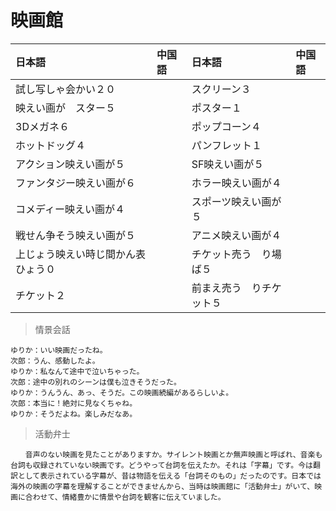 # 映画館

|日本語                            | 中国語 | 日本語                                | 中国語 |
| :-------------------------------- | :----- | :------------------------------------ | :----- |
| <ruby>試し写しゃ会かい２０</ruby>           |        | <ruby>スクリーン３</ruby>                   |        |
| <ruby>映えい画が　スター５</ruby>           |        | <ruby>ポスター１</ruby>                   |        |
| <ruby>3Dメガネ６</ruby>           |        | <ruby>ポップコーン４</ruby>                   |        |
| <ruby>ホットドッグ４</ruby>           |        | <ruby>パンフレット１</ruby>                   |        |
| <ruby>アクション映えい画が５</ruby>           |        | <ruby>SF映えい画が５</ruby>                   |        |
| <ruby>ファンタジー映えい画が６</ruby>           |        | <ruby>ホラー映えい画が４</ruby>                   |        |
| <ruby>コメディー映えい画が４</ruby>           |        | <ruby>スポーツ映えい画が５</ruby>                   |        |
| <ruby>戦せん争そう映えい画が５</ruby>           |        | <ruby>アニメ映えい画が４</ruby>                   |        |
| <ruby>上じょう映えい時じ間かん表ひょう０</ruby>           |        | <ruby>チケット売う　り場ば５</ruby>                   |        |
| <ruby>チケット２</ruby>           |        | <ruby>前まえ売う　りチケット５</ruby>                   |        |

> 情景会話

```text
ゆりか：いい映画だったね。
次郎：うん、感動したよ。
ゆりか：私なんて途中で泣いちゃった。
次郎：途中の別れのシーンは僕も泣きそうだった。
ゆりか：うんうん、あっ、そうだ。この映画続編があるらしいよ。
次郎：本当に！絶対に見なくちゃね。
ゆりか：そうだよね。楽しみだなあ。
```

> 活動弁士

```text
　　音声のない映画を見たことがありますか。サイレント映画とか無声映画と呼ばれ、音楽も台詞も収録されていない映画です。どうやって台詞を伝えたか。それは「字幕」です。今は翻訳として表示されている字幕が、昔は物語を伝える「台詞そのもの」だったのです。日本では海外の映画の字幕を理解することができませんから、当時は映画館に「活動弁士」がいて、映画に合わせて、情緒豊かに情景や台詞を観客に伝えていました。
```
